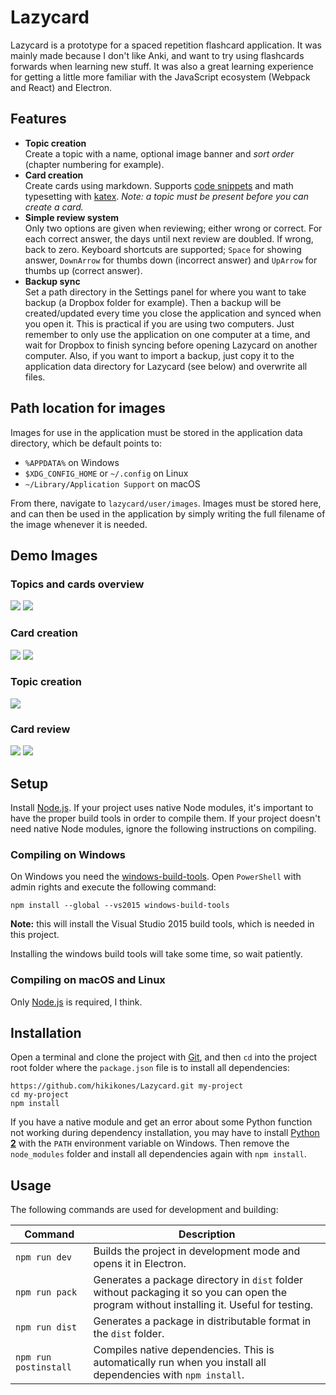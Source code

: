 # Lazycard

Lazycard is a prototype for a spaced repetition flashcard application. It was mainly made because I don't like Anki, and want to try using flashcards forwards when learning new stuff. It was also a great learning experience for getting a little more familiar with the JavaScript ecosystem (Webpack and React) and Electron.

## Features

- **Topic creation**  
  Create a topic with a name, optional image banner and _sort order_ (chapter numbering for example).
- **Card creation**  
  Create cards using markdown. Supports [code snippets](https://github.com/adam-p/markdown-here/wiki/Markdown-Cheatsheet#code) and math typesetting with [katex](https://katex.org/). _Note: a topic must be present before you can create a card._
- **Simple review system**  
  Only two options are given when reviewing; either wrong or correct. For each correct answer, the days until next review are doubled. If wrong, back to zero. Keyboard shortcuts are supported; `Space` for showing answer, `DownArrow` for thumbs down (incorrect answer) and `UpArrow` for thumbs up (correct answer).
- **Backup sync**  
  Set a path directory in the Settings panel for where you want to take backup (a Dropbox folder for example). Then a backup will be created/updated every time you close the application and synced when you open it. This is practical if you are using two computers. Just remember to only use the application on one computer at a time, and wait for Dropbox to finish syncing before opening Lazycard on another computer. Also, if you want to import a backup, just copy it to the application data directory for Lazycard (see below) and overwrite all files.

## Path location for images

Images for use in the application must be stored in the application data directory, which be default points to:

- `%APPDATA%` on Windows
- `$XDG_CONFIG_HOME` or `~/.config` on Linux
- `~/Library/Application Support` on macOS

From there, navigate to `lazycard/user/images`. Images must be stored here, and can then be used in the application by simply writing the full filename of the image whenever it is needed.

## Demo Images

### Topics and cards overview

![](/img/topics.PNG)
![](/img/cards.PNG)

### Card creation

![](img/create_card1.PNG)
![](img/create_card2.PNG)

### Topic creation

![](img/create_topic.PNG)

### Card review

![](img/card_review1.PNG)
![](img/card_review2.PNG)

## Setup

Install [Node.js](https://nodejs.org/en/). If your project uses native Node modules, it's important to have the proper build tools in order to compile them. If your project doesn't need native Node modules, ignore the following instructions on compiling.

### Compiling on Windows

On Windows you need the [windows-build-tools](https://github.com/felixrieseberg/windows-build-tools). Open `PowerShell` with admin rights and execute the following command:

```
npm install --global --vs2015 windows-build-tools
```

**Note:** this will install the Visual Studio 2015 build tools, which is needed in this project.

Installing the windows build tools will take some time, so wait patiently.

### Compiling on macOS and Linux

Only [Node.js](https://nodejs.org/en/) is required, I think.

## Installation

Open a terminal and clone the project with [Git](https://git-scm.com/), and then `cd` into the project root folder where the `package.json` file is to install all dependencies:

```
https://github.com/hikikones/Lazycard.git my-project
cd my-project
npm install
```

If you have a native module and get an error about some Python function not working during dependency installation, you may have to install [Python **2**](https://www.python.org/downloads/) with the `PATH` environment variable on Windows. Then remove the `node_modules` folder and install all dependencies again with `npm install`.

## Usage

The following commands are used for development and building:

| Command               | Description                                                                                                                                |
| --------------------- | ------------------------------------------------------------------------------------------------------------------------------------------ |
| `npm run dev`         | Builds the project in development mode and opens it in Electron.                                                                           |
| `npm run pack`        | Generates a package directory in `dist` folder without packaging it so you can open the program without installing it. Useful for testing. |
| `npm run dist`        | Generates a package in distributable format in the `dist` folder.                                                                          |
| `npm run postinstall` | Compiles native dependencies. This is automatically run when you install all dependencies with `npm install`.                              |
